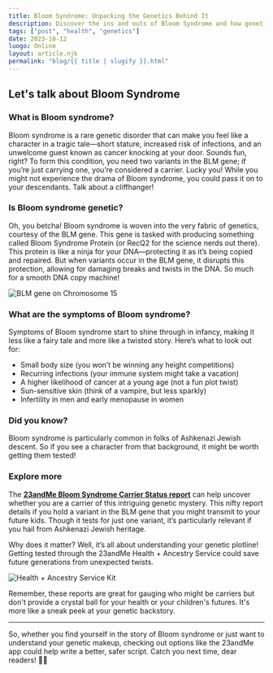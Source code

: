 ```yaml
---
title: Bloom Syndrome: Unpacking the Genetics Behind It
description: Discover the ins and outs of Bloom Syndrome and how genetic testing can help.
tags: ["post", "health", "genetics"]
date: 2023-10-12
luogo: Online
layout: article.njk
permalink: "blog/{{ title | slugify }}.html"
---
```


## Let's talk about Bloom Syndrome

### What is Bloom syndrome?

Bloom syndrome is a rare genetic disorder that can make you feel like a character in a tragic tale—short stature, increased risk of infections, and an unwelcome guest known as cancer knocking at your door. Sounds fun, right? To form this condition, you need two variants in the BLM gene; if you’re just carrying one, you’re considered a carrier. Lucky you! While you might not experience the drama of Bloom syndrome, you could pass it on to your descendants. Talk about a cliffhanger!

### Is Bloom syndrome genetic?

Oh, you betcha! Bloom syndrome is woven into the very fabric of genetics, courtesy of the BLM gene. This gene is tasked with producing something called Bloom Syndrome Protein (or RecQ2 for the science nerds out there). This protein is like a ninja for your DNA—protecting it as it’s being copied and repaired. But when variants occur in the BLM gene, it disrupts this protection, allowing for damaging breaks and twists in the DNA. So much for a smooth DNA copy machine!

![BLM gene on Chromosome 15](https://lh4.googleusercontent.com/sxntEuQYs5mePbr8tF36atL5P6eUJJ0mwVFNYMKFcAxY-I2TAo07DaXgJxR1h20hvhZuUizGPEBuqwJMFTIuTe_xeAGC55AyBIAZ4mzSECYuG2KvJ0Yrjju_Vgsf87nI6GxnMa0q)

### What are the symptoms of Bloom syndrome?

Symptoms of Bloom syndrome start to shine through in infancy, making it less like a fairy tale and more like a twisted story. Here’s what to look out for:

- Small body size (you won’t be winning any height competitions)
- Recurring infections (your immune system might take a vacation)
- A higher likelihood of cancer at a young age (not a fun plot twist)
- Sun-sensitive skin (think of a vampire, but less sparkly)
- Infertility in men and early menopause in women

### Did you know? 

Bloom syndrome is particularly common in folks of Ashkenazi Jewish descent. So if you see a character from that background, it might be worth getting them tested!

### Explore more

The **[23andMe Bloom Syndrome Carrier Status report](https://www.23andme.com/topics/carrier/bloom-syndrome/)** can help uncover whether you are a carrier of this intriguing genetic mystery. This nifty report details if you hold a variant in the BLM gene that you might transmit to your future kids. Though it tests for just one variant, it’s particularly relevant if you hail from Ashkenazi Jewish heritage. 

Why does it matter? Well, it’s all about understanding your genetic plotline! Getting tested through the 23andMe Health + Ancestry Service could save future generations from unexpected twists.

![Health + Ancestry Service Kit](https://www.23andme.com/wp-content/uploads/sites/2/2022/03/HA-Kit-Image-1.png)

Remember, these reports are great for gauging who might be carriers but don't provide a crystal ball for your health or your children's futures. It's more like a sneak peek at your genetic backstory.

---

So, whether you find yourself in the story of Bloom syndrome or just want to understand your genetic makeup, checking out options like the 23andMe app could help write a better, safer script. Catch you next time, dear readers! 🧬✨
